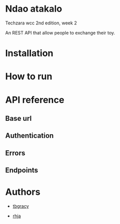 # Ndao atakalo
Techzara wcc 2nd edition, week 2

An REST API that allow people to exchange their toy.

# Installation

# How to run

# API reference
## Base url
## Authentication
## Errors
## Endpoints

# Authors

* [tbgracy](https://github.com/tbgracy)

* [rhja](https://github.com/radoheritiana)